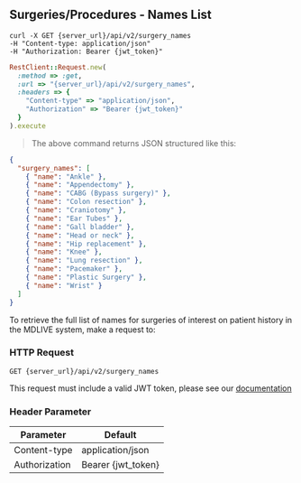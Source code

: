 ## Surgeries/Procedures - Names List
```shell
curl -X GET {server_url}/api/v2/surgery_names
-H "Content-type: application/json"
-H "Authorization: Bearer {jwt_token}"
```
```ruby
RestClient::Request.new(
  :method => :get,
  :url => "{server_url}/api/v2/surgery_names",
  :headers => {
    "Content-type" => "application/json",
    "Authorization" => "Bearer {jwt_token}"
  }
).execute
```
> The above command returns JSON structured like this:

```json
{
  "surgery_names": [
    { "name": "Ankle" },
    { "name": "Appendectomy" },
    { "name": "CABG (Bypass surgery)" },
    { "name": "Colon resection" },
    { "name": "Craniotomy" },
    { "name": "Ear Tubes" },
    { "name": "Gall bladder" },
    { "name": "Head or neck" },
    { "name": "Hip replacement" },
    { "name": "Knee" },
    { "name": "Lung resection" },
    { "name": "Pacemaker" },
    { "name": "Plastic Surgery" },
    { "name": "Wrist" }
  ]
}
```
To retrieve the full list of names for surgeries of interest on patient history in the MDLIVE system, make a request to:

### HTTP Request

`GET {server_url}/api/v2/surgery_names`

This request must include a valid JWT token, please see our [documentation](#api-tokens)

### Header Parameter

Parameter | Default
--------- | -------
Content-type | application/json
Authorization| Bearer {jwt_token}
